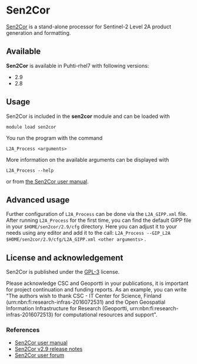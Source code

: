 # Sen2Cor

[Sen2Cor](http://step.esa.int/main/snap-supported-plugins/sen2cor/sen2cor-v2-9/) is a stand-alone processor for Sentinel-2 Level 2A product generation and formatting.

## Available

__Sen2Cor__ is available in Puhti-rhel7 with following versions:

* 2.9
* 2.8

## Usage

Sen2Cor is included in the __sen2cor__ module and can be loaded with

`module load sen2cor`

You run the program with the command

`L2A_Process <arguments>`

More information on the available arguments can be displayed with

`L2A_Process --help`

or from [the Sen2Cor user manual](http://step.esa.int/thirdparties/sen2cor/2.9.0/docs/S2-PDGS-MPC-L2A-SUM-V2.9.0.pdf).

## Advanced usage

Further configuration of `L2A_Process` can be done via the `L2A_GIPP.xml` file. 
After running `L2A_Process` for the first time, you can find the default GIPP file in your `$HOME/sen2cor/2.9/cfg` directory. 
Here you can adjust it to your needs using any editor and add it to the call: `L2A_Process --GIP_L2A $HOME/sen2cor/2.9/cfg/L2A_GIPP.xml <other arguments>` .

## License and acknowledgement

Sen2Cor is published under the [GPL-3](https://www.gnu.org/licenses/gpl.html) license.

Please acknowledge CSC and Geoportti in your publications, it is important for project continuation and funding reports.
As an example, you can write "The authors wish to thank CSC - IT Center for Science, Finland (urn:nbn:fi:research-infras-2016072531) and the Open Geospatial Information Infrastructure for Research (Geoportti, urn:nbn:fi:research-infras-2016072513) for computational resources and support".

### References

* [Sen2Cor user manual](http://step.esa.int/thirdparties/sen2cor/2.9.0/docs/S2-PDGS-MPC-L2A-SUM-V2.9.0.pdf)
* [Sen2Cor v2.9 release notes ](http://step.esa.int/thirdparties/sen2cor/2.9.0/docs/S2-PDGS-MPC-L2A-SRN-V2.9.0.pdf)
* [Sen2Cor user forum](https://forum.step.esa.int/c/s2tbx/sen2cor)

